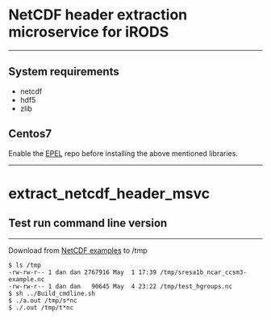 # NetCDF header extraction microservice for iRODS


-----

## System requirements

   - netcdf
   - hdf5
   - zlib

## Centos7

Enable the [EPEL](https://fedoraproject.org/wiki/EPEL) repo
before installing the above mentioned libraries.

-----
# extract_netcdf_header_msvc


## Test run command line version
---
Download from [NetCDF examples](https://www.unidata.ucar.edu/software/netcdf/examples/files.html)
 to /tmp
 
```
$ ls /tmp
-rw-rw-r-- 1 dan dan 2767916 May  1 17:39 /tmp/sresa1b_ncar_ccsm3-example.nc
-rw-rw-r-- 1 dan dan   90645 May  4 23:22 /tmp/test_hgroups.nc
$ sh ../Build_cmdline.sh
$ ./a.out /tmp/s*nc
$ ./.out /tmp/t*nc
```

